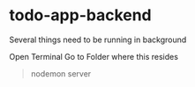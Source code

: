 # todo-app-backend

Several things need to be running in background

Open Terminal
Go to Folder where this resides
> nodemon server
